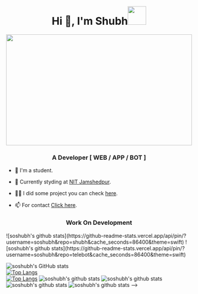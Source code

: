 <h1 align="center">Hi 👋, I'm Shubh<img src="https://media.giphy.com/media/mGcNjsfWAjY5AEZNw6/giphy.gif" width="50"></h1>

<!--  [![Shubhanshu Singh header](icon/bshhbs.jpg)](http://soshubh.xyz/) -->
<img src="https://media.giphy.com/media/MM0Jrc8BHKx3y/giphy.gif" width="100%" height="300"><br>
<h3 align="center">A Developer [ WEB / APP / BOT ]</h3>

- 🔭 I'm a student.

- 🌱 Currently styding at <a href="http://www.nitjsr.ac.in/">NIT Jamshedpur</a>.

- 👨‍💻 I did some project you can check [here](http://soshubh.xyz/#work).

- 📫 For contact [Click here](http://soshubh.xyz/#contact).

<h3 align="center">Work On Development</h3>
![soshubh's github stats](https://github-readme-stats.vercel.app/api/pin/?username=soshubh&repo=shubh&cache_seconds=86400&theme=swift)
![soshubh's github stats](https://github-readme-stats.vercel.app/api/pin/?username=soshubh&repo=telebot&cache_seconds=86400&theme=swift)

<!-- <p><em>Software Enginner at <a href="">Dream</a><img src="https://media.giphy.com/media/fYSnHlufseco8Fh93Z/giphy.gif" width="30"></br>Developer Consultant at <a href="">No where</a><img src="https://media.giphy.com/media/WUlplcMpOCEmTGBtBW/giphy.gif" width="30"> 
</em></p>

```javascript
const shubh = {
  pronouns: "he",
  code: [Javascript, HTML, CSS, C, C++, Python],
  tools: [React, Node, VS Code, Figma],
  techCommunities: {
                        organization: "Society Of Computer Applications",
                        post: "President",
                        website: "https://www.scanitjsr.org"
                      },
 aim: "spread racism"
}
```

<!-- ![soshubh's github stats](https://github-readme-stats.vercel.app/api?username=soshubh&show_icons=true&hide=contribs,prs&cache_seconds=86400&theme=swift) -->
![soshubh's GitHub stats](https://github-readme-stats.vercel.app/api?username=soshubh&show_icons=true&theme=swift)<br></em>
[![Top Langs](https://github-readme-stats.vercel.app/api/top-langs/?username=soshubh&langs_count=8)](https://github.com/soshubh/github-readme-stats)<br>
[![Top Langs](https://github-readme-stats.vercel.app/api/top-langs/?username=soshubh&layout=compact)](https://github.com/soshubh/github-readme-stats)
![soshubh's github stats](https://github-readme-stats.vercel.app/api/pin/?username=soshubh&repo=shubh&cache_seconds=86400&theme=swift)
![soshubh's github stats](https://github-readme-stats.vercel.app/api/pin/?username=soshubh&repo=Ist-sem-assignment&cache_seconds=86400&theme=swift)
![soshubh's github stats](https://github-readme-stats.vercel.app/api/pin/?username=soshubh&repo=CodeForces&cache_seconds=86400&theme=swift)
![soshubh's github stats](https://github-readme-stats.vercel.app/api/pin/?username=soshubh&repo=telebot&cache_seconds=86400&theme=swift) -->


